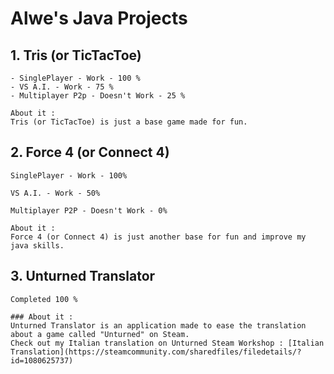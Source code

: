 # Alwe's Java Projects
## 1. Tris (or TicTacToe)

    - SinglePlayer - Work - 100 %
    - VS A.I. - Work - 75 %
    - Multiplayer P2p - Doesn't Work - 25 %
    
    About it :
    Tris (or TicTacToe) is just a base game made for fun.
    
## 2. Force 4 (or Connect 4)

    SinglePlayer - Work - 100%
    
    VS A.I. - Work - 50%
    
    Multiplayer P2P - Doesn't Work - 0%
    
    About it :
    Force 4 (or Connect 4) is just another base for fun and improve my java skills.
    
## 3. Unturned Translator
    Completed 100 %
    
    ### About it :
    Unturned Translator is an application made to ease the translation about a game called "Unturned" on Steam.
    Check out my Italian translation on Unturned Steam Workshop : [Italian Translation](https://steamcommunity.com/sharedfiles/filedetails/?id=1080625737)
